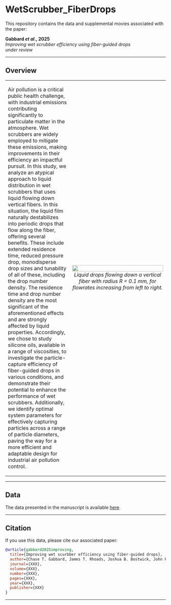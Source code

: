 # WetScrubber_FiberDrops

This repository contains the data and supplemental movies associated with the paper:

**Gabbard _et al_., 2025**  
_Improving wet scrubber efficiency using fiber-guided drops_  
_under review_

---

## Overview

<table>
<tr>
<td style="width:40%; vertical-align:top;">

Air pollution is a critical public health challenge, with industrial emissions contributing significantly to particulate matter in the atmosphere. Wet scrubbers are widely employed to mitigate these emissions, making improvements in their efficiency an impactful pursuit. In this study, we analyze an atypical approach to liquid distribution in wet scrubbers that uses liquid flowing down vertical fibers. In this situation, the liquid film naturally destabilizes into periodic drops that flow along the fiber, offering several benefits. These include extended residence time, reduced pressure drop, monodisperse drop sizes and tunability of all of these, including the drop number density. The residence time and drop number density are the most significant of the aforementioned effects and are strongly affected by liquid properties. Accordingly, we chose to study silicone oils, available in a range of viscosities, to investigate the particle-capture efficiency of fiber-guided drops in various conditions, and demonstrate their potential to enhance the performance of wet scrubbers. Additionally, we identify optimal system parameters for effectively capturing particles across a range of particle diameters, paving the way for a more efficient and adaptable design for industrial air pollution control.

</td>
<td style="width:60%; text-align:center;">

<img src="Supplemental%20Movies/Movie1.gif" width="100%"><br>
<em>Liquid drops flowing down a vertical fiber with radius R = 0.1 mm, for flowrates increasing from left to right.</em>

</td>
</tr>
</table>

---

## Data

The data presented in the manuscript is available [here](Data/Data.xlsx).

---

## Citation

If you use this data, please cite our associated paper:

```bibtex
@article{gabbard2025improving,
  title={Improving wet scurbber efficiency using fiber-guided drops},
  author={Chase T. Gabbard, James T. Rhoads, Joshua B. Bostwick, John R. Saylor},
  journal={XXX},
  volume={XXX},
  number={XXX},
  pages={XXX},
  year={XXX},
  publisher={XXX}
}
```

---
